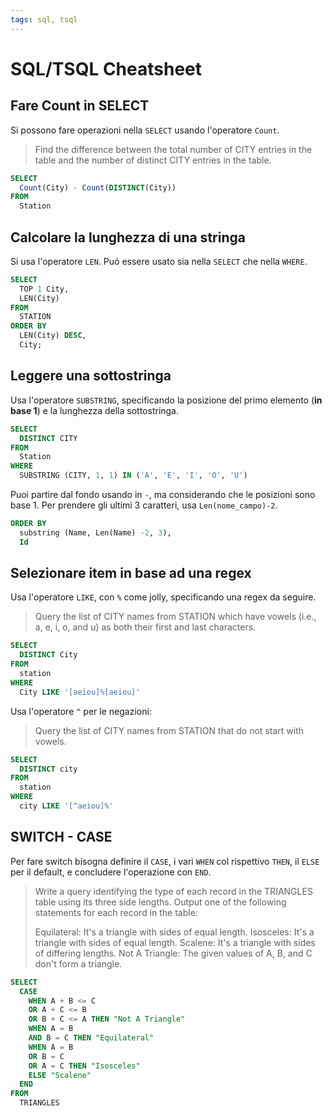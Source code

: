 ```yaml
---
tags: sql, tsql
---
```


# SQL/TSQL Cheatsheet

## Fare Count in SELECT

Si possono fare operazioni nella `SELECT` usando l'operatore `Count`.

> Find the difference between the total number of CITY entries in the table and the number of distinct CITY entries in the table.

```sql
SELECT
  Count(City) - Count(DISTINCT(City))
FROM
  Station
```

## Calcolare la lunghezza di una stringa

Si usa l'operatore `LEN`. Puó essere usato sia nella `SELECT` che nella `WHERE`.

```sql
SELECT
  TOP 1 City,
  LEN(City)
FROM
  STATION
ORDER BY
  LEN(City) DESC,
  City;
```

## Leggere una sottostringa

Usa l'operatore `SUBSTRING`, specificando la posizione del primo elemento (**in base 1**) e la lunghezza della sottostringa.

```sql
SELECT
  DISTINCT CITY
FROM
  Station
WHERE
  SUBSTRING (CITY, 1, 1) IN ('A', 'E', 'I', 'O', 'U')
```

Puoi partire dal fondo usando in `-`, ma considerando che le posizioni sono base 1. Per prendere gli ultimi 3 caratteri, usa `Len(nome_campo)-2`.

```sql
ORDER BY
  substring (Name, Len(Name) -2, 3),
  Id
```

## Selezionare item in base ad una regex

Usa l'operatore `LIKE`, con `%` come jolly, specificando una regex da seguire.

> Query the list of CITY names from STATION which have vowels (i.e., a, e, i, o, and u) as both their first and last characters.

```sql
SELECT
  DISTINCT City
FROM
  station
WHERE
  City LIKE '[aeiou]%[aeiou]'
```

Usa l'operatore `^` per le negazioni:

> Query the list of CITY names from STATION that do not start with vowels.

```sql
SELECT
  DISTINCT city
FROM
  station
WHERE
  city LIKE '[^aeiou]%'
```

## SWITCH - CASE

Per fare switch bisogna definire il `CASE`, i vari `WHEN` col rispettivo `THEN`, il `ELSE` per il default, e concludere l'operazione con `END`.

> Write a query identifying the type of each record in the TRIANGLES table using its three side lengths. Output one of the following statements for each record in the table:
>
>
>Equilateral: It's a triangle with  sides of equal length.
>Isosceles: It's a triangle with  sides of equal length.
>Scalene: It's a triangle with  sides of differing lengths.
>Not A Triangle: The given values of A, B, and C don't form a triangle.

```sql
SELECT
  CASE
    WHEN A + B <= C
    OR A + C <= B
    OR B + C <= A THEN "Not A Triangle"
    WHEN A = B
    AND B = C THEN "Equilateral"
    WHEN A = B
    OR B = C
    OR A = C THEN "Isosceles"
    ELSE "Scalene"
  END
FROM
  TRIANGLES
```
